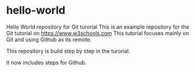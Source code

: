 # hello-world
Hello World repository for Git turorial
This is an example repository for the Git tutorial on https://www.w3schools.com
This tutorial focuses mainly on Git and using Github as its remote.

This repository is build step by step in the turorial.

It now includes steps for Github.
